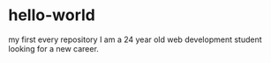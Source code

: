 # hello-world
my first every repository
I am a 24 year old web development student looking for a new career.
